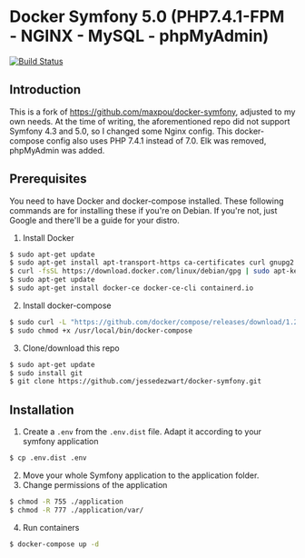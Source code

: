 # Docker Symfony 5.0 (PHP7.4.1-FPM - NGINX - MySQL - phpMyAdmin)

[![Build Status](https://travis-ci.org/jessedezwart/docker-symfony.svg?branch=master)](https://travis-ci.org/jessedezwart/docker-symfony)

## Introduction
This is a fork of <https://github.com/maxpou/docker-symfony>, adjusted to my own needs. At the time of writing, the aforementioned repo did not support Symfony 4.3 and 5.0, so I changed some Nginx config. This docker-compose config also uses PHP 7.4.1 instead of 7.0. Elk was removed, phpMyAdmin was added.

## Prerequisites
You need to have Docker and docker-compose installed. These following commands are for installing these if you're on Debian. If you're not, just Google and there'll be a guide for your distro.

1. Install Docker
```bash
$ sudo apt-get update
$ sudo apt-get install apt-transport-https ca-certificates curl gnupg2 software-properties-common
$ curl -fsSL https://download.docker.com/linux/debian/gpg | sudo apt-key add -
$ sudo apt-get update
$ sudo apt-get install docker-ce docker-ce-cli containerd.io
```
2. Install docker-compose
```bash
$ sudo curl -L "https://github.com/docker/compose/releases/download/1.25.0/docker-compose-$(uname -s)-$(uname -m)" -o /usr/local/bin/docker-compose
$ sudo chmod +x /usr/local/bin/docker-compose
```
3. Clone/download this repo
```bash
$ sudo apt-get update
$ sudo install git
$ git clone https://github.com/jessedezwart/docker-symfony.git
```
## Installation
1. Create a `.env` from the `.env.dist` file. Adapt it according to your symfony application
```bash
$ cp .env.dist .env
```
2. Move your whole Symfony application to the application folder.
3. Change permissions of the application
```bash
$ chmod -R 755 ./application
$ chmod -R 777 ./application/var/
```
4. Run containers
```bash
$ docker-compose up -d
```